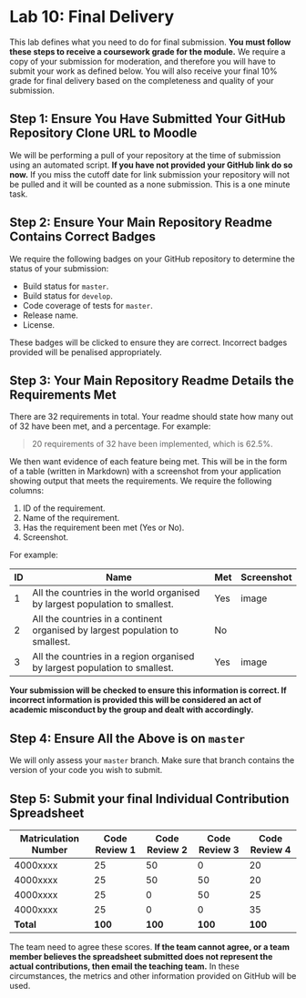 # Lab 10: Final Delivery

This lab defines what you need to do for final submission.  **You must follow these steps to receive a coursework grade for the module.**  We require a copy of your submission for moderation, and therefore you will have to submit your work as defined below.  You will also receive your final 10% grade for final delivery based on the completeness and quality of your submission.

## Step 1: Ensure You Have Submitted Your GitHub Repository Clone URL to Moodle

We will be performing a pull of your repository at the time of submission using an automated script.  **If you have not provided your GitHub link do so now.**  If you miss the cutoff date for link submission your repository will not be pulled and it will be counted as a none submission.  This is a one minute task.

## Step 2: Ensure Your Main Repository Readme Contains Correct Badges

We require the following badges on your GitHub repository to determine the status of your submission:

- Build status for `master`.
- Build status for `develop`.
- Code coverage of tests for `master`.
- Release name.
- License.

These badges will be clicked to ensure they are correct.  Incorrect badges provided will be penalised appropriately.

## Step 3: Your Main Repository Readme Details the Requirements Met

There are 32 requirements in total.  Your readme should state how many out of 32 have been met, and a percentage.  For example:

> 20 requirements of 32 have been implemented, which is 62.5%.

We then want evidence of each feature being met.  This will be in the form of a table (written in Markdown) with a screenshot from your application showing output that meets the requirements.  We require the following columns:

1. ID of the requirement.
2. Name of the requirement.
3. Has the requirement been met (Yes or No).
4. Screenshot.

For example:

| ID    | Name | Met  | Screenshot |
|-------|------|------|------------|
| 1     | All the countries in the world organised by largest population to smallest. | Yes | image |
| 2     | All the countries in a continent organised by largest population to smallest. | No |   |
| 3     | All the countries in a region organised by largest population to smallest. | Yes | image |

**Your submission will be checked to ensure this information is correct.  If incorrect information is provided this will be considered an act of academic misconduct by the group and dealt with accordingly.**

## Step 4: Ensure All the Above is on `master`

We will only assess your `master` branch.  Make sure that branch contains the version of your code you wish to submit.

## Step 5: Submit your final Individual Contribution Spreadsheet 

| Matriculation Number | Code Review 1 | Code Review 2 | Code Review 3 | Code Review 4 |
| ---- | ------------- | ------------- |---------------|---------------|
| 4000xxxx | 25          | 50          | 0             | 20            |
| 4000xxxx | 25          | 50          | 50            | 20            |
| 4000xxxx | 25          | 0         | 50            | 25            |
| 4000xxxx | 25          | 0           | 0           | 35            |
| **Total** | **100**   | **100** | **100**       | **100**       |

The team need to agree these scores.  **If the team cannot agree, or a team member believes the spreadsheet submitted does not represent the actual contributions, then email the teaching team.**  In these circumstances, the metrics and other information provided on GitHub will be used.

